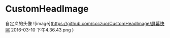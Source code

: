 # CustomHeadImage
自定义的头像
![image](https://github.com/ccczuo/CustomHeadImage/屏幕快照 2016-03-10 下午4.36.43.png ) 
